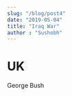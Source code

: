 ```yaml
---
slug: "/blog/post4"
date: "2019-05-04"
title: "Iraq War"
author : "Sushobh"
---
```


# UK

George Bush
